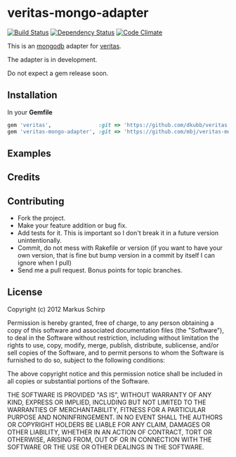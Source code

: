 veritas-mongo-adapter
=====================

[![Build Status](https://secure.travis-ci.org/mbj/veritas-mongo-adapter.png?branch=master)](http://travis-ci.org/mbj/veritas-mongo-adapter)
[![Dependency Status](https://gemnasium.com/mbj/veritas-mongo-adapter.png)](https://gemnasium.com/mbj/veritas-mongo-adapter)
[![Code Climate](https://codeclimate.com/badge.png)](https://codeclimate.com/github/mbj/veritas-mongo-adapter)

This is an [mongodb](http://mongodb.org) adapter for [veritas](http://github.com/dkubb/veritas).

The adapter is in development.

Do not expect a gem release soon.

Installation
------------

In your **Gemfile**

``` ruby
gem 'veritas',               :git => 'https://github.com/dkubb/veritas'
gem 'veritas-mongo-adapter', :git => 'https://github.com/mbj/veritas-mongo-adapter'
```

Examples
--------

Credits
-------

Contributing
-------------

* Fork the project.
* Make your feature addition or bug fix.
* Add tests for it. This is important so I don't break it in a
  future version unintentionally.
* Commit, do not mess with Rakefile or version
  (if you want to have your own version, that is fine but bump version in a commit by itself I can ignore when I pull)
* Send me a pull request. Bonus points for topic branches.

License
-------

Copyright (c) 2012 Markus Schirp

Permission is hereby granted, free of charge, to any person obtaining
a copy of this software and associated documentation files (the
"Software"), to deal in the Software without restriction, including
without limitation the rights to use, copy, modify, merge, publish,
distribute, sublicense, and/or sell copies of the Software, and to
permit persons to whom the Software is furnished to do so, subject to
the following conditions:

The above copyright notice and this permission notice shall be
included in all copies or substantial portions of the Software.

THE SOFTWARE IS PROVIDED "AS IS", WITHOUT WARRANTY OF ANY KIND,
EXPRESS OR IMPLIED, INCLUDING BUT NOT LIMITED TO THE WARRANTIES OF
MERCHANTABILITY, FITNESS FOR A PARTICULAR PURPOSE AND
NONINFRINGEMENT. IN NO EVENT SHALL THE AUTHORS OR COPYRIGHT HOLDERS BE
LIABLE FOR ANY CLAIM, DAMAGES OR OTHER LIABILITY, WHETHER IN AN ACTION
OF CONTRACT, TORT OR OTHERWISE, ARISING FROM, OUT OF OR IN CONNECTION
WITH THE SOFTWARE OR THE USE OR OTHER DEALINGS IN THE SOFTWARE.
